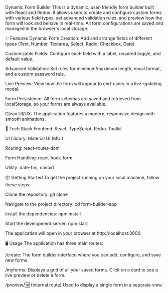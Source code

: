 Dynamic Form Builder
This is a dynamic, user-friendly form builder built with React and Redux. It allows users to create and configure custom forms with various field types, set advanced validation rules, and preview how the form will look and behave in real-time. All form configurations are saved and managed in the browser's local storage.

✨ Features
Dynamic Form Creation: Add and arrange fields of different types (Text, Number, Textarea, Select, Radio, Checkbox, Date).

Customizable Fields: Configure each field with a label, required toggle, and default value.

Advanced Validation: Set rules for minimum/maximum length, email format, and a custom password rule.

Live Preview: View how the form will appear to end-users in a live-updating modal.

Form Persistence: All form schemas are saved and retrieved from localStorage, so your forms are always available.

Clean UI/UX: The application features a modern, responsive design with smooth animations.

🚀 Tech Stack
Frontend: React, TypeScript, Redux Toolkit

UI Library: Material UI (MUI)

Routing: react-router-dom

Form Handling: react-hook-form

Utility: date-fns, nanoid

📦 Getting Started
To get the project running on your local machine, follow these steps:

Clone the repository:
git clone <repository-url>

Navigate to the project directory:
cd form-builder-app

Install the dependencies:
npm install

Start the development server:
npm start

The application will open in your browser at http://localhost:3000.

🖥️ Usage
The application has three main routes:

/create: The form builder interface where you can add, configure, and save new forms.

/myforms: Displays a grid of all your saved forms. Click on a card to see a live preview or delete a form.

/preview/:id: (Internal route) Used to display a single form in a separate view.